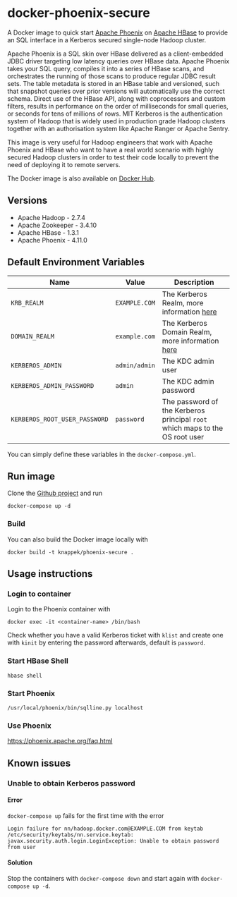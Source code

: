 docker-phoenix-secure
=====================

A Docker image to quick start [Apache Phoenix](http://phoenix.apache.org/) on [Apache HBase](https://hbase.apache.org/)
to provide an SQL interface in a Kerberos secured single-node Hadoop cluster.

Apache Phoenix is a SQL skin over HBase delivered as a client-embedded JDBC driver targeting low latency queries over HBase data. Apache Phoenix takes your SQL query, compiles it into a series of HBase scans, and orchestrates the running of those scans to produce regular JDBC result sets. The table metadata is stored in an HBase table and versioned, such that snapshot queries over prior versions will automatically use the correct schema. Direct use of the HBase API, along with coprocessors and custom filters, results in performance on the order of milliseconds for small queries, or seconds for tens of millions of rows.
MIT Kerberos is the authentication system of Hadoop that is widely used in production grade Hadoop clusters together with an authorisation system like Apache Ranger or Apache Sentry.

This image is very useful for Hadoop engineers that work with Apache Phoenix and HBase who want to have a real world scenario with highly secured Hadoop clusters in order to test their code locally to prevent the need of deploying it to remote servers.

The Docker image is also available on [Docker Hub](https://hub.docker.com/r/knappek/phoenix-secure/).

Versions
--------
* Apache Hadoop - 2.7.4
* Apache Zookeeper - 3.4.10
* Apache HBase - 1.3.1
* Apache Phoenix - 4.11.0

Default Environment Variables
-----------------------------

| Name | Value | Description |
| ---- | ----  | ---- |
| `KRB_REALM` | `EXAMPLE.COM` | The Kerberos Realm, more information [here](https://web.mit.edu/kerberos/krb5-1.12/doc/admin/conf_files/krb5_conf.html#) |
| `DOMAIN_REALM` | `example.com` | The Kerberos Domain Realm, more information [here](https://web.mit.edu/kerberos/krb5-1.12/doc/admin/conf_files/krb5_conf.html#) |
| `KERBEROS_ADMIN` | `admin/admin` | The KDC admin user |
| `KERBEROS_ADMIN_PASSWORD` | `admin` | The KDC admin password |
| `KERBEROS_ROOT_USER_PASSWORD` | `password` | The password of the Kerberos principal `root` which maps to the OS root user |

You can simply define these variables in the `docker-compose.yml`.

Run image
---------

Clone the [Github project](https://github.com/Knappek/docker-phoenix-secure) and run

```
docker-compose up -d
```

### Build

You can also build the Docker image locally with

```
docker build -t knappek/phoenix-secure .
```


Usage instructions
------------------

### Login to container

Login to the Phoenix container with

```
docker exec -it <container-name> /bin/bash
```

Check whether you have a valid Kerberos ticket with `klist` and create one with `kinit` by entering the password afterwards, default is `password`.

### Start HBase Shell

```
hbase shell
```


### Start Phoenix

```
/usr/local/phoenix/bin/sqlline.py localhost
```


### Use Phoenix

https://phoenix.apache.org/faq.html


Known issues
------------

### Unable to obtain Kerberos password

#### Error

`docker-compose up` fails for the first time with the error

```
Login failure for nn/hadoop.docker.com@EXAMPLE.COM from keytab /etc/security/keytabs/nn.service.keytab: javax.security.auth.login.LoginException: Unable to obtain password from user
```

#### Solution

Stop the containers with `docker-compose down` and start again with `docker-compose up -d`.

